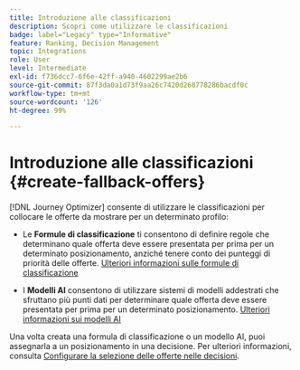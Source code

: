 ```yaml
---
title: Introduzione alle classificazioni
description: Scopri come utilizzare le classificazioni
badge: label="Legacy" type="Informative"
feature: Ranking, Decision Management
topic: Integrations
role: User
level: Intermediate
exl-id: f736dcc7-6f6e-42ff-a940-4602299ae2b6
source-git-commit: 87f3da0a1d73f9aa26c7420d260778286bacdf0c
workflow-type: tm+mt
source-wordcount: '126'
ht-degree: 99%

---
```


# Introduzione alle classificazioni {#create-fallback-offers}

[!DNL Journey Optimizer] consente di utilizzare le classificazioni per collocare le offerte da mostrare per un determinato profilo:

* Le **Formule di classificazione** ti consentono di definire regole che determinano quale offerta deve essere presentata per prima per un determinato posizionamento, anziché tenere conto dei punteggi di priorità delle offerte. [Ulteriori informazioni sulle formule di classificazione](create-ranking-formulas.md)

* I **Modelli AI** consentono di utilizzare sistemi di modelli addestrati che sfruttano più punti dati per determinare quale offerta deve essere presentata per prima per un determinato posizionamento. [Ulteriori informazioni sui modelli AI](ai-models.md)

Una volta creata una formula di classificazione o un modello AI, puoi assegnarla a un posizionamento in una decisione. Per ulteriori informazioni, consulta [Configurare la selezione delle offerte nelle decisioni](../offer-activities/configure-offer-selection.md).
